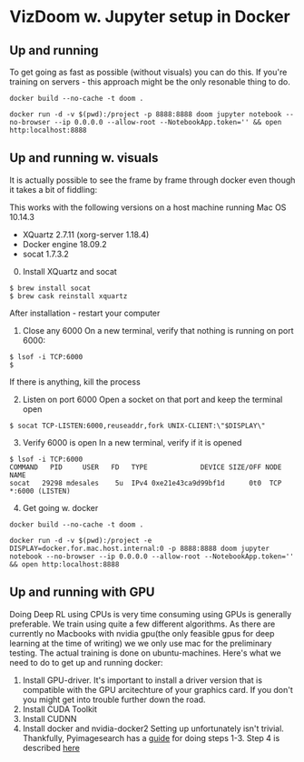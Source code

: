 # VizDoom w. Jupyter setup in Docker 

## Up and running
To get going as fast as possible (without visuals) you can do this. If you're training on servers - this approach might be the only resonable thing to do.

~~~~
docker build --no-cache -t doom .

docker run -d -v $(pwd):/project -p 8888:8888 doom jupyter notebook --no-browser --ip 0.0.0.0 --allow-root --NotebookApp.token='' && open http:localhost:8888
~~~~

## Up and running w. visuals

It is actually possible to see the frame by frame through docker even though it takes a bit of fiddling:

This works with the following versions on a host machine running Mac OS 10.14.3
- XQuartz 2.7.11 (xorg-server 1.18.4)
- Docker engine 18.09.2
- socat 1.7.3.2

0. Install XQuartz and socat
~~~~
$ brew install socat
$ brew cask reinstall xquartz
~~~~

After installation - restart your computer

1. Close any 6000
On a new terminal, verify that nothing is running on port 6000:
~~~~
$ lsof -i TCP:6000
$
~~~~
If there is anything, kill the process

2. Listen on port 6000
Open a socket on that port and keep the terminal open
~~~~
$ socat TCP-LISTEN:6000,reuseaddr,fork UNIX-CLIENT:\"$DISPLAY\"
~~~~
3. Verify 6000 is open
In a new terminal, verify if it is opened
~~~~
$ lsof -i TCP:6000
COMMAND   PID     USER   FD   TYPE             DEVICE SIZE/OFF NODE NAME
socat   29298 mdesales    5u  IPv4 0xe21e43ca9d99bf1d      0t0  TCP *:6000 (LISTEN)
~~~~

4. Get going w. docker
~~~~
docker build --no-cache -t doom .

docker run -d -v $(pwd):/project -e DISPLAY=docker.for.mac.host.internal:0 -p 8888:8888 doom jupyter notebook --no-browser --ip 0.0.0.0 --allow-root --NotebookApp.token='' && open http:localhost:8888
~~~~

## Up and running with GPU

Doing Deep RL using CPUs is very time consuming  using GPUs is generally preferable. We train using quite a few different algorithms. 
As there are currently no Macbooks with nvidia gpu(the only feasible gpus for deep learning at the time of writing) we we only use mac for the preliminary testing. The actual training is done on ubuntu-machines. Here's what we need to do to get up and running docker:
1. Install GPU-driver. It's important to install a driver version that is compatible with the GPU arcitechture of your graphics card. If you don't you might get into trouble further down the road.
2. Install CUDA Toolkit
3. Install CUDNN
4. Install docker and nvidia-docker2
Setting up unfortunately isn't trivial. Thankfully, Pyimagesearch has a [guide](https://www.pyimagesearch.com/2019/01/30/ubuntu-18-04-install-tensorflow-and-keras-for-deep-learning/) for doing steps 1-3. Step 4 is described [here](https://github.com/NVIDIA/nvidia-docker)

